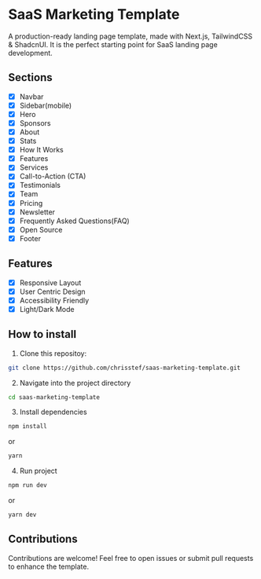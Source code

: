 # SaaS Marketing Template

A production-ready landing page template, made with Next.js, TailwindCSS & ShadcnUI. It is the perfect starting point for SaaS landing page development.

## Sections

-   [x] Navbar
-   [x] Sidebar(mobile)
-   [x] Hero
-   [x] Sponsors
-   [x] About
-   [x] Stats
-   [x] How It Works
-   [x] Features
-   [x] Services
-   [x] Call-to-Action (CTA)
-   [x] Testimonials
-   [x] Team
-   [x] Pricing
-   [x] Newsletter
-   [x] Frequently Asked Questions(FAQ)
-   [x] Open Source
-   [x] Footer

## Features

-   [x] Responsive Layout
-   [x] User Centric Design
-   [x] Accessibility Friendly
-   [x] Light/Dark Mode

## How to install

1. Clone this repositoy:

```bash
git clone https://github.com/chrisstef/saas-marketing-template.git
```

2. Navigate into the project directory

```bash
cd saas-marketing-template
```

3. Install dependencies

```bash
npm install
```

or

```bash
yarn
```

4. Run project

```bash
npm run dev
```

or

```bash
yarn dev
```

## Contributions

Contributions are welcome! Feel free to open issues or submit pull requests to enhance the template.
